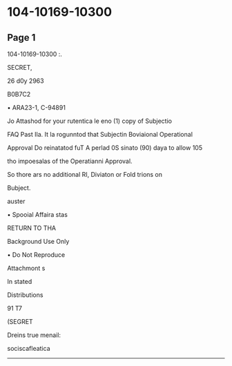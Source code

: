 # 104-10169-10300

## Page 1

104-10169-10300 :.

SECRET,

26 d0y 2963

B0B7C2

• ARA23-1, C-94891

Jo Attashod for your rutentica le eno (1) copy of Subjectio

FAQ Past Ila. It la rogunntod that Subjectin Boviaional Operational

Approval Do reinatatod fuT A perlad 0S sinato (90) daya to allow 105

tho impoesalas of the Operatianni Approval.

So thore ars no additional RI, Diviaton or Fold trions on

Bubject.

auster

• Spooial Affaira stas

RETURN TO THA

Background Use Only

• Do Not Reproduce

Attachmont s

In stated

Distributions

91 T7

(SEGRET

Dreins true menail:

sociscafleatica

---

